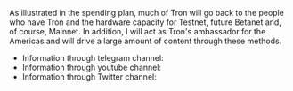 As illustrated in the spending plan, much of Tron will go back to the people who have Tron and the hardware capacity for Testnet, future Betanet and, of course, Mainnet. In addition, I will act as Tron's ambassador for the Americas and will drive a large amount of content through these methods.


* Information through telegram channel:
* Information through youtube channel:
* Information through Twitter channel:
